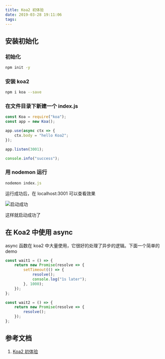 ```yaml
---
title: Koa2 初体验
date: 2019-03-28 19:11:06
tags:
---
```


## 安装初始化

### 初始化

```bash
npm init -y
```

### 安装 koa2

```bash
npm i koa --save
```

### 在文件目录下新建一个 index.js

```javascript
const Koa = require("koa");
const app = new Koa();

app.use(async ctx => {
    ctx.body = "hello Koa2";
});

app.listen(3001);

console.info("success");
```

### 用 nodemon 运行

```javascript
nodemon index.js
```

运行成功后，在 localhost:3001 可以查看效果

![启动成功](https://blog-1253306634.cos.ap-guangzhou.myqcloud.com/start.png)

这样就启动成功了

## 在 Koa2 中使用 async

async 函数在 koa2 中大量使用，它很好的处理了异步的逻辑。下面一个简单的 demo

```javascript
const wait1 = () => {
    return new Promise(resolve => {
        setTimeout(() => {
            resolve();
            console.log("1s later");
        }, 1000);
    });
};

const wait2 = () => {
    return new Promise(resolve => {
        resolve();
    });
};
```

## 参考文档

1. [Koa2 初体验](https://www.jianshu.com/p/b988ce30bac3)
